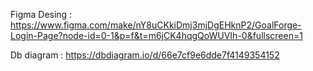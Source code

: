 Figma Desing : https://www.figma.com/make/nY8uCKkiDmj3mjDgEHknP2/GoalForge-Login-Page?node-id=0-1&p=f&t=m6jCK4hqgQoWUVIh-0&fullscreen=1



Db diagram : https://dbdiagram.io/d/66e7cf9e6dde7f4149354152
